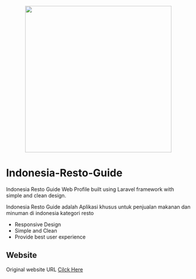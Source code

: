 <p align="center"><a href="https://laravel.com" target="_blank"><img src="https://indonesiarestoguide.id/img/logo.png" width="400"></a></p>

# Indonesia-Resto-Guide

Indonesia Resto Guide Web Profile built using Laravel framework with simple and clean design.

Indonesia Resto Guide adalah Aplikasi khusus untuk penjualan makanan dan minuman di indonesia kategori resto

- Responsive Design
- Simple and Clean
- Provide best user experience
  
## Website
Original website URL <a href="https://indonesiarestoguide.id">Cilck Here</a>

